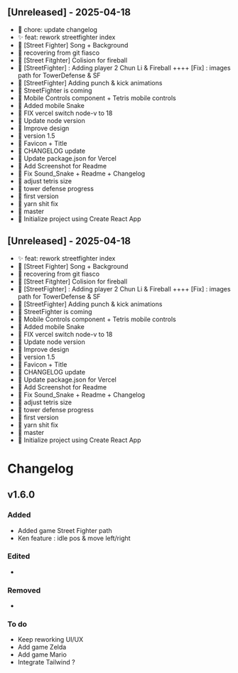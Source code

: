 ## [Unreleased] - 2025-04-18


- 🔧 chore: update changelog
- ✨ feat: rework streetfighter index
- 🔸 [Street Fighter] Song + Background
- 🔸 recovering from git fiasco
- 🔸 [Street Fitghter] Colision for fireball
- 🔸 [StreetFighter] : Adding player 2 Chun Li & Fireball ++++ [Fix] : images path for TowerDefense & SF
- 🔸 [StreetFighter] Adding punch & kick animations
- 🔸 StreetFighter is coming
- 🔸 Mobile Controls component + Tetris mobile controls
- 🔸 Added mobile Snake
- 🔸 FIX vercel switch node-v to 18
- 🔸 Update node version
- 🔸 Improve design
- 🔸 version 1.5
- 🔸 Favicon + Title
- 🔸 CHANGELOG update
- 🔸 Update package.json for Vercel
- 🔸 Add Screenshot for Readme
- 🔸 Fix Sound_Snake + Readme + Changelog
- 🔸 adjust tetris size
- 🔸 tower defense progress
- 🔸 first version
- 🔸 yarn shit fix
- 🔸 master
- 🔸 Initialize project using Create React App

## [Unreleased] - 2025-04-18


- ✨ feat: rework streetfighter index
- 🔸 [Street Fighter] Song + Background
- 🔸 recovering from git fiasco
- 🔸 [Street Fitghter] Colision for fireball
- 🔸 [StreetFighter] : Adding player 2 Chun Li & Fireball ++++ [Fix] : images path for TowerDefense & SF
- 🔸 [StreetFighter] Adding punch & kick animations
- 🔸 StreetFighter is coming
- 🔸 Mobile Controls component + Tetris mobile controls
- 🔸 Added mobile Snake
- 🔸 FIX vercel switch node-v to 18
- 🔸 Update node version
- 🔸 Improve design
- 🔸 version 1.5
- 🔸 Favicon + Title
- 🔸 CHANGELOG update
- 🔸 Update package.json for Vercel
- 🔸 Add Screenshot for Readme
- 🔸 Fix Sound_Snake + Readme + Changelog
- 🔸 adjust tetris size
- 🔸 tower defense progress
- 🔸 first version
- 🔸 yarn shit fix
- 🔸 master
- 🔸 Initialize project using Create React App

# Changelog

## v1.6.0

### Added
- Added game Street Fighter path
- Ken feature : idle pos & move left/right

### Edited
 -

### Removed
-

### To do
 - Keep reworking UI/UX
 - Add game Zelda
 - Add game Mario
 - Integrate Tailwind ?
